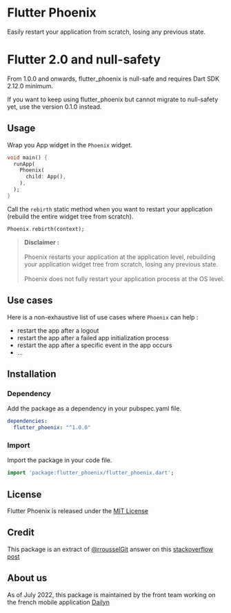 # Flutter Phoenix

Easily restart your application from scratch, losing any previous state.

# Flutter 2.0 and null-safety

From 1.0.0 and onwards, flutter_phoenix is null-safe and requires Dart SDK 2.12.0 minimum.

If you want to keep using flutter_phoenix but cannot migrate to null-safety yet, use the version 0.1.0 instead.

## Usage

Wrap you App widget in the `Phoenix` widget.

```dart
void main() {
  runApp(
    Phoenix(
      child: App(),
    ),
  );
}
```

Call the `rebirth` static method when you want to restart your application (rebuild the entire widget tree from scratch).


```dart
Phoenix.rebirth(context);
```

>**Disclaimer :** 
<br><br>Phoenix restarts your application at the application level, rebuilding your application widget tree from scratch, losing any previous state.
<br><br>Phoenix does not fully restart your application process at the OS level.

## Use cases 

Here is a non-exhaustive list of use cases where `Phoenix` can help :

- restart the app after a logout
- restart the app after a failed app initialization process
- restart the app after a specific event in the app occurs
- ...

## Installation

### Dependency
Add the package as a dependency in your pubspec.yaml file.
```yaml
dependencies:
  flutter_phoenix: "^1.0.0"
```

### Import
Import the package in your code file.
```dart
import 'package:flutter_phoenix/flutter_phoenix.dart';
```

## License

Flutter Phoenix is released under the [MIT License](LICENSE)

## Credit

This package is an extract of [@rrousselGit](https://github.com/rrousselGit) answer on this [stackoverflow post](https://stackoverflow.com/questions/50115311/flutter-how-to-force-an-application-restart-in-production-mode)

## About us

As of July 2022, this package is maintained by the front team working on the french mobile application [Dailyn](https://www.dailyn.app) 
